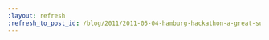 ```yaml
---
:layout: refresh
:refresh_to_post_id: /blog/2011/2011-05-04-hamburg-hackathon-a-great-success
---
```

